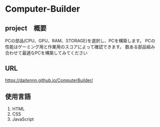 # Computer-Builder
## project　概要
PCの部品(CPU、GPU、RAM、STORAGE)を選択し、PCを構築します。 PCの性能はゲーミング用と作業用のスコアによって確認できます。 数ある部品組み合わせて最適なPCを構築してみてください
## URL
https://daitennn.github.io/ComputerBuilder/
## 使用言語
<ol>
 <li>HTML</li>
  <li>CSS</li>
   <li>JavaScript</li>
</ol>
